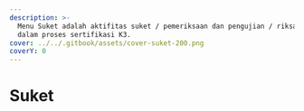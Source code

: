 ```yaml
---
description: >-
  Menu Suket adalah aktifitas suket / pemeriksaan dan pengujian / riksa uji 
  dalam proses sertifikasi K3.
cover: ../../.gitbook/assets/cover-suket-200.png
coverY: 0
---
```


# Suket

